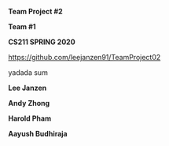 **Team Project #2**

**Team #1**

**CS211 SPRING 2020**

https://github.com/leejanzen91/TeamProject02


yadada sum
	

**Lee Janzen**



**Andy Zhong**



**Harold Pham**



**Aayush Budhiraja**
